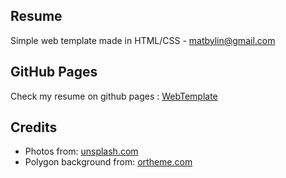 ## Resume
Simple web template made in HTML/CSS - matbylin@gmail.com

## GitHub Pages
Check my resume on github pages : [WebTemplate](https://matbylin.github.io/html-css-webtemplate/)

## Credits
* Photos from: [unsplash.com](https://unsplash.com/)
* Polygon background from: [ortheme.com](http://ortheme.com/)
